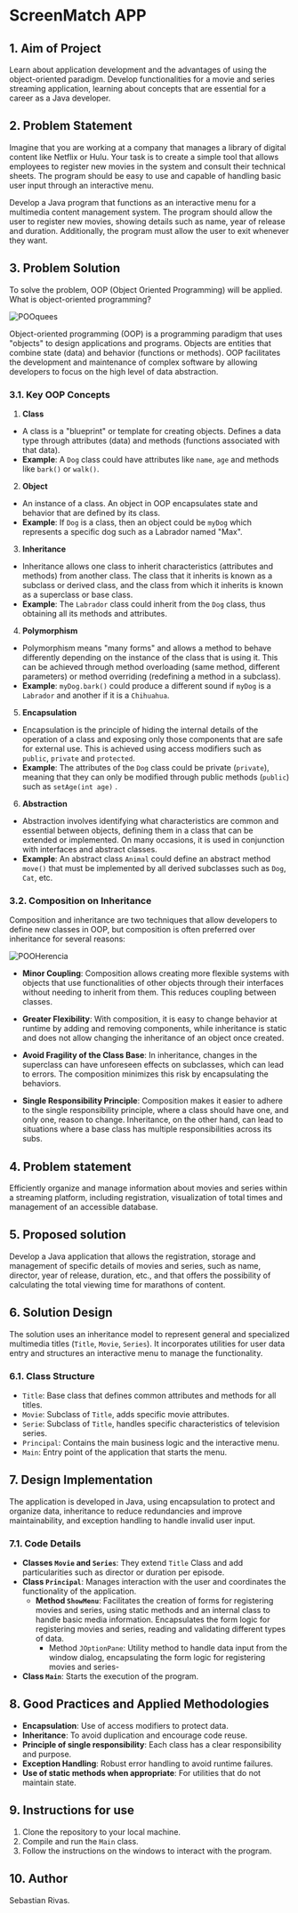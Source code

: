 # ScreenMatch APP

## 1. Aim of Project
Learn about application development and the advantages of using the object-oriented paradigm. Develop functionalities for a movie and series streaming application, learning about concepts that are essential for a career as a Java developer.

## 2. Problem Statement
Imagine that you are working at a company that manages a library of digital content like Netflix or Hulu.
Your task is to create a simple tool that allows employees to register new movies in the system and consult their technical sheets. The program should be easy to use and capable of handling basic user input through an interactive menu.

Develop a Java program that functions as an interactive menu for a multimedia content management system. The program should allow the user to register new movies, showing details such as name, year of release and duration.
Additionally, the program must allow the user to exit whenever they want.

## 3. Problem Solution
To solve the problem, OOP (Object Oriented Programming) will be applied. What is object-oriented programming?

![POOquees](https://github.com/s2023/ScreenMatchApp/assets/118579549/45dc4361-be9c-49e0-9a68-0cc0dfd4a917)


Object-oriented programming (OOP) is a programming paradigm that uses "objects" to design applications and programs.
Objects are entities that combine state (data) and behavior (functions or methods).
OOP facilitates the development and maintenance of complex software by allowing developers to focus on the high level of data abstraction.

### 3.1. Key OOP Concepts

1. **Class**
 - A class is a "blueprint" or template for creating objects. Defines a data type through attributes (data) and methods (functions associated with that data).
 - **Example**: A `Dog` class could have attributes like `name`, `age` and methods like `bark()` or `walk()`.

2. **Object**
 - An instance of a class. An object in OOP encapsulates state and behavior that are defined by its class.
 - **Example**: If `Dog` is a class, then an object could be `myDog` which represents a specific dog such as a Labrador named "Max".

3. **Inheritance**
 - Inheritance allows one class to inherit characteristics (attributes and methods) from another class. The class that it inherits is known as a subclass or derived class, and the class from which it inherits is known as a superclass or base class.
 - **Example**: The `Labrador` class could inherit from the `Dog` class, thus obtaining all its methods and attributes.

4. **Polymorphism**
 - Polymorphism means "many forms" and allows a method to behave differently depending on the instance of the class that is using it. This can be achieved through method overloading (same method, different parameters) or method overriding (redefining a method in a subclass).
 - **Example**: `myDog.bark()` could produce a different sound if `myDog` is a `Labrador` and another if it is a `Chihuahua`.

5. **Encapsulation**
 - Encapsulation is the principle of hiding the internal details of the operation of a class and exposing only those components that are safe for external use. This is achieved using access modifiers such as `public`, `private` and `protected`.
 - **Example**: The attributes of the `Dog` class could be private (`private`), meaning that they can only be modified through public methods (`public`) such as `setAge(int age)` .

6. **Abstraction**
 - Abstraction involves identifying what characteristics are common and essential between objects, defining them in a class that can be extended or implemented. On many occasions, it is used in conjunction with interfaces and abstract classes.
 - **Example**: An abstract class `Animal` could define an abstract method `move()` that must be implemented by all derived subclasses such as `Dog`, `Cat`, etc.

### 3.2. Composition on Inheritance
Composition and inheritance are two techniques that allow developers to define new classes in OOP, but composition is often preferred over inheritance for several reasons:

![POOHerencia](https://github.com/s2023/ScreenMatchApp/assets/118579549/ff2afdc3-2082-4509-bfcb-ca0d4cc15ba5)

- **Minor Coupling**: Composition allows creating more flexible systems with objects that use functionalities of other objects through their interfaces without needing to inherit from them. This reduces coupling between classes.

- **Greater Flexibility**: With composition, it is easy to change behavior at runtime by adding and removing components, while inheritance is static and does not allow changing the inheritance of an object once created.

- **Avoid Fragility of the Class Base**: In inheritance, changes in the superclass can have unforeseen effects on subclasses, which can lead to errors. The composition minimizes this risk by encapsulating the behaviors.

- **Single Responsibility Principle**: Composition makes it easier to adhere to the single responsibility principle, where a class should have one, and only one, reason to change. Inheritance, on the other hand, can lead to situations where a base class has multiple responsibilities across its subs.

## 4. Problem statement
Efficiently organize and manage information about movies and series within a streaming platform, including registration, visualization of total times and management of an accessible database.

## 5. Proposed solution
Develop a Java application that allows the registration, storage and management of specific details of movies and series, such as name, director, year of release, duration, etc., and that offers the possibility of calculating the total viewing time for marathons of content.

## 6. Solution Design
The solution uses an inheritance model to represent general and specialized multimedia titles (`Title`, `Movie`, `Series`). It incorporates utilities for user data entry and structures an interactive menu to manage the functionality.

### 6.1.  Class Structure
- `Title`: Base class that defines common attributes and methods for all titles.
- `Movie`: Subclass of `Title`, adds specific movie attributes.
- `Serie`: Subclass of `Title`, handles specific characteristics of television series.
- `Principal`: Contains the main business logic and the interactive menu.
- `Main`: Entry point of the application that starts the menu.

## 7. Design Implementation
The application is developed in Java, using encapsulation to protect and organize data, inheritance to reduce redundancies and improve maintainability, and exception handling to handle invalid user input.

### 7.1. Code Details
- **Classes `Movie` and `Series`**: They extend `Title` Class and add particularities such as director or duration per episode.
- **Class `Principal`**: Manages interaction with the user and coordinates the functionality of the application.
    - **Method `ShowMenu`**: Facilitates the creation of forms for registering movies and series, using static methods and an internal class to handle basic media information. Encapsulates the form logic for registering movies and series, reading and validating different types of data.
        - Method `JOptionPane`: Utility method to handle data input from the window dialog, encapsulating the form logic for registering movies and series-
- **Class `Main`**: Starts the execution of the program.

## 8. Good Practices and Applied Methodologies
- **Encapsulation**: Use of access modifiers to protect data.
- **Inheritance**: To avoid duplication and encourage code reuse.
- **Principle of single responsibility**: Each class has a clear responsibility and purpose.
- **Exception Handling**: Robust error handling to avoid runtime failures.
- **Use of static methods when appropriate**: For utilities that do not maintain state.

## 9. Instructions for use
1. Clone the repository to your local machine.
2. Compile and run the `Main` class.
3. Follow the instructions on the windows to interact with the program.

## 10. Author
Sebastian Rivas.

